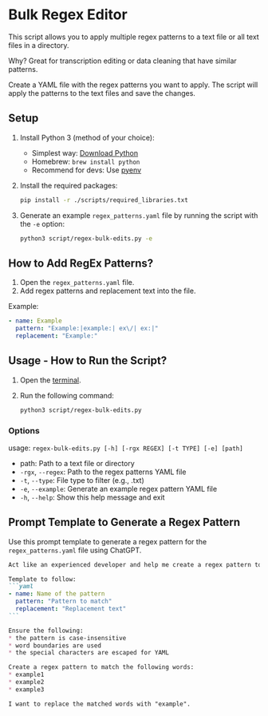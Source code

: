 # Bulk Regex Editor

This script allows you to apply multiple regex patterns to a text file or all text files in a directory.

Why? Great for transcription editing or data cleaning that have similar patterns.

Create a YAML file with the regex patterns you want to apply. The script will apply the patterns to the text files and save the changes.

## Setup

1. Install Python 3 (method of your choice):
    * Simplest way: [Download Python](https://www.python.org/downloads/)
    * Homebrew: `brew install python`
    * Recommend for devs: Use [pyenv](https://github.com/pyenv/pyenv#getting-pyenv)
1. Install the required packages:

    ```bash
    pip install -r ./scripts/required_libraries.txt
    ```

1. Generate an example `regex_patterns.yaml` file by running the script with the `-e` option:

    ```bash
    python3 script/regex-bulk-edits.py -e
    ```

## How to Add RegEx Patterns?

1. Open the `regex_patterns.yaml` file.
2. Add regex patterns and replacement text into the file.

Example:

```yaml
- name: Example
  pattern: "Example:|example:| ex\/| ex:|"
  replacement: "Example:"
```

## Usage - How to Run the Script?

1. Open the [terminal](https://support.apple.com/guide/terminal/get-started-pht23b129fed/).
1. Run the following command:

    ```bash
    python3 script/regex-bulk-edits.py
    ```

### Options

usage: `regex-bulk-edits.py [-h] [-rgx REGEX] [-t TYPE] [-e] [path]`

* path: Path to a text file or directory
* `-rgx`, `--regex`: Path to the regex patterns YAML file
* `-t`, `--type`: File type to filter (e.g., .txt)
* `-e`, `--example`: Generate an example regex pattern YAML file
* `-h`, `--help`: Show this help message and exit


## Prompt Template to Generate a Regex Pattern

Use this prompt template to generate a regex pattern for the `regex_patterns.yaml` file using ChatGPT.

````md
Act like an experienced developer and help me create a regex pattern to find words for my YAML file.

Template to follow:
```yaml
- name: Name of the pattern
  pattern: "Pattern to match"
  replacement: "Replacement text"
```

Ensure the following:
* the pattern is case-insensitive
* word boundaries are used
* the special characters are escaped for YAML

Create a regex pattern to match the following words:
* example1
* example2
* example3

I want to replace the matched words with "example".
````
